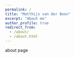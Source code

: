 ```yaml
---
permalink: /
title: "Matthijs van der Boon"
excerpt: "About me"
author_profile: true
redirect_from: 
  - /about/
  - /about.html
---
```


about page
